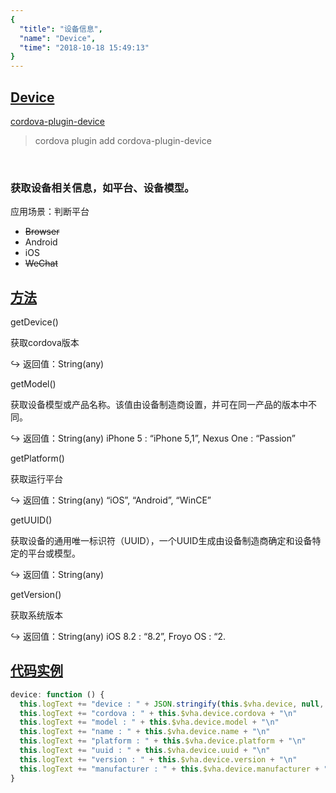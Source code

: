 ```yaml
---
{
  "title": "设备信息",
  "name": "Device",
  "time": "2018-10-18 15:49:13"
}
---
```

<!-- ------------------------------------------- -->
<section id="Device">

# **[Device](#Device)**

<p><a class="ui-r-npm" href="https://www.npmjs.com/package/cordova-plugin-device" target="_blank">cordova-plugin-device</a></p>

> cordova plugin add cordova-plugin-device

<br />

### 获取设备相关信息，如平台、设备模型。

<p class="_cl-aaaaaa">应用场景：判断平台</p>

+ ~~Browser~~
+ Android
+ iOS
+ ~~WeChat~~

</section>
<!-- ------------------------------------------- -->
<section id="Methods">

## **[方法](#Methods)**

<p class="ui-r-note _bdc-info" id="getdevice">getDevice()</p>

获取cordova版本

<p class="ui-r-return"><span>↪ 返回值：String(any)</span></p>


<p class="ui-r-note _bdc-info" id="getmodel">getModel()</p>

获取设备模型或产品名称。该值由设备制造商设置，并可在同一产品的版本中不同。

<p class="ui-r-return"><span>↪ 返回值：String(any)</span> iPhone 5 : “iPhone 5,1”, Nexus One : “Passion”</p>


<p class="ui-r-note _bdc-info" id="getplatform">getPlatform()</p>

获取运行平台

<p class="ui-r-return"><span>↪ 返回值：String(any)</span> “iOS”, “Android”, “WinCE”</p>


<p class="ui-r-note _bdc-info" id="getuuid">getUUID()</p>

获取设备的通用唯一标识符（UUID），一个UUID生成由设备制造商确定和设备特定的平台或模型。

<p class="ui-r-return"><span>↪ 返回值：String(any)</span> 


<p class="ui-r-note _bdc-info" id="getversion">getVersion()</p>

获取系统版本

<p class="ui-r-return"><span>↪ 返回值：String(any)</span> iOS 8.2 : “8.2”, Froyo OS : “2.</p>

</section>
<!-- ------------------------------------------- -->
<section id="code">

## **[代码实例](#code)**

```javascript
device: function () {
  this.logText += "device : " + JSON.stringify(this.$vha.device, null, 2) + "\n"
  this.logText += "cordova : " + this.$vha.device.cordova + "\n"
  this.logText += "model : " + this.$vha.device.model + "\n"
  this.logText += "name : " + this.$vha.device.name + "\n"
  this.logText += "platform : " + this.$vha.device.platform + "\n"
  this.logText += "uuid : " + this.$vha.device.uuid + "\n"
  this.logText += "version : " + this.$vha.device.version + "\n"
  this.logText += "manufacturer : " + this.$vha.device.manufacturer + "\n"
}
```

</section>
<!-- ------------------------------------------- -->